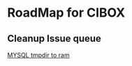 # RoadMap for CIBOX

## Cleanup Issue queue

[MYSQL tmpdir to ram](https://github.com/propeoplemd/cibox/issues/5)